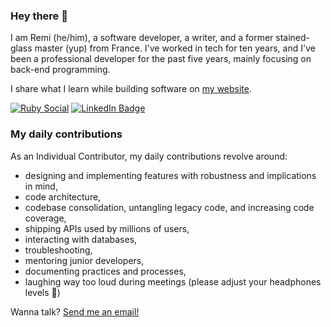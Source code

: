 ### Hey there 👋

I am Remi (he/him), a software developer, a writer, and a former stained-glass master (yup) from France. I've worked in tech for ten years, and I've been a professional developer for the past five years, mainly focusing on back-end programming.

I share what I learn while building software on [my website](https://remimercier.com/).

[![Ruby Social](https://img.shields.io/mastodon/follow/109304461194223688?domain=https%3A%2F%2Fruby.social%2F&style=flat&logo=mastodon&logoColor=white&label=Follow%20%40remi&labelColor=%236364ff
)](https://ruby.social/@remi)
[![LinkedIn Badge](https://img.shields.io/badge/LinkedIn-Profile-informational?style=flat&logo=linkedin&logoColor=white&labelColor=%230a66c2&color=%23f5f5f5
)](https://www.linkedin.com/in/remimercier/)

### My daily contributions
As an Individual Contributor, my daily contributions revolve around:
* designing and implementing features with robustness and implications in mind,
* code architecture,
* codebase consolidation, untangling legacy code, and increasing code coverage, 
* shipping APIs used by millions of users,
* interacting with databases,
* troubleshooting,
* mentoring junior developers,
* documenting practices and processes,
* laughing way too loud during meetings (please adjust your headphones levels 🙏)

Wanna talk? [Send me an email!](mailto:hello@remimercier)
